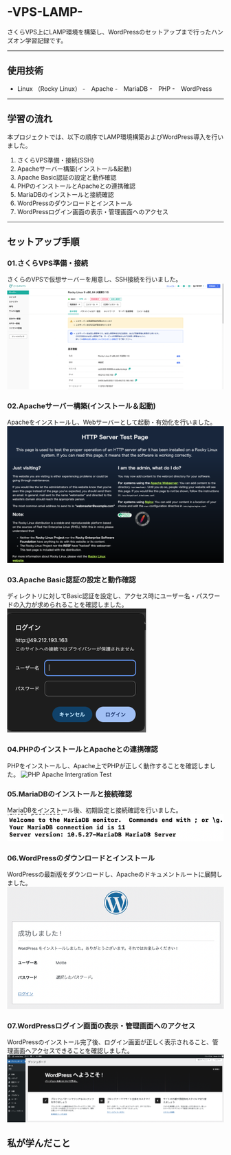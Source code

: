 # -VPS-LAMP-
さくらVPS上にLAMP環境を構築し、WordPressのセットアップまで行ったハンズオン学習記録です。

---
## 使用技術

- Linux （Rocky Linux）
-　Apache
-　MariaDB
-　PHP
-　WordPress

---

## 学習の流れ
本プロジェクトでは、以下の順序でLAMP環境構築およびWordPress導入を行いました。
01. さくらVPS準備・接続(SSH) 
02. Apacheサーバー構築(インストール&起動)
03. Apache Basic認証の設定と動作確認
04. PHPのインストールとApacheとの連携確認
05. MariaDBのインストールと接続確認
06. WordPressのダウンロードとインストール
07. WordPressログイン画面の表示・管理画面へのアクセス

---

## セットアップ手順

### 01.さくらVPS準備・接続
さくらのVPSで仮想サーバーを用意し、SSH接続を行いました。
![Sakura VPS Setup](images/sakura-vps-setup.png)

### 02.Apacheサーバー構築(インストール＆起動)
Apacheをインストールし、Webサーバーとして起動・有効化を行いました。
![Apache Server Setup](images/apache-server-setup.png)

### 03.Apache Basic認証の設定と動作確認
ディレクトリに対してBasic認証を設定し、アクセス時にユーザー名・パスワードの入力が求められることを確認しました。
![Apache Basic Auth Test](images/apache-basic-auth-test.png)

### 04.PHPのインストールとApacheとの連携確認
PHPをインストールし、Apache上でPHPが正しく動作することを確認しました。
![PHP Apache Intergration Test](images/php-apache-intergration-test.png)

### 05.MariaDBのインストールと接続確認
MariaDBをインストール後、初期設定と接続確認を行いました。
![MariaDB Connection Success](images/mariadb-connection-success.png)

### 06.WordPressのダウンロードとインストール
WordPressの最新版をダウンロードし、Apacheのドキュメントルートに展開しました。
![WordPress Install Success](images/wordpress-install-success.png)

### 07.WordPressログイン画面の表示・管理画面へのアクセス
WordPressのインストール完了後、ログイン画面が正しく表示されること、管理画面へアクセスできることを確認しました。
![WordPress Login Success](images/wordpress-login-success.png)


## 私が学んだこと


